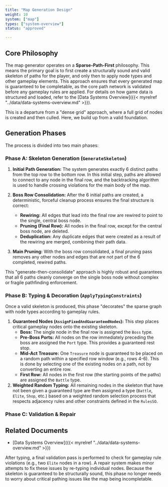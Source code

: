 ```yaml
---
title: "Map Generation Design"
weight: 10
system: ["map"]
types: ["system-overview"]
status: "approved"

---
```


## Core Philosophy

The map generator operates on a **Sparse-Path-First** philosophy. This means the primary goal is to first create a structurally sound and valid skeleton of paths for the player, and only then to apply node types and other gameplay elements. This approach ensures that every generated map is guaranteed to be completable, as the core path network is validated before any gameplay rules are applied. For details on how game data is structured and loaded, refer to the [Data Systems Overview]({{< myrelref "../data/data-systems-overview.md" >}}).

This is a departure from a "dense grid" approach, where a full grid of nodes is created and then culled. Here, we build up from a valid foundation.

## Generation Phases

The process is divided into two main phases:

### Phase A: Skeleton Generation (`GenerateSkeleton`)

1.  **Initial Path Generation:** The system generates exactly 6 distinct paths from the top row to the bottom row. In this initial step, paths are allowed to connect to any node in the final row, and the backtracking algorithm is used to handle crossing violations for the main body of the map.

2.  **Boss Row Consolidation:** After the 6 initial paths are created, a deterministic, forceful cleanup process ensures the final structure is correct:
    *   **Rewiring:** All edges that lead into the final row are rewired to point to the single, central boss node.
    *   **Pruning (Final Row):** All nodes in the final row, except for the central boss node, are deleted.
    *   **Deduplication:** Any duplicate edges that were created as a result of the rewiring are merged, combining their path data.

3.  **Main Pruning:** With the boss row consolidated, a final pruning pass removes any other nodes and edges that are not part of the 6 completed, rewired paths.

This "generate-then-consolidate" approach is highly robust and guarantees that all 6 paths cleanly converge on the single boss node without complex or fragile pathfinding enforcement.

### Phase B: Typing & Decoration (`ApplyTypingConstraints`)

Once a valid skeleton is produced, this phase "decorates" the sparse graph with node types according to gameplay rules.

1.  **Guaranteed Nodes (`AssignFixedAndGuaranteedNodes`):** This step places critical gameplay nodes onto the existing skeleton.
    *   **Boss:** The single node in the final row is assigned the `Boss` type.
    *   **Pre-Boss Ports:** All nodes on the row immediately preceding the boss are assigned the `Port` type. This provides a guaranteed rest stop.
    *   **Mid-Act Treasure:** One `Treasure` node is guaranteed to be placed on a random path within a specified row window (e.g., rows 4-6). This is done by selecting one of the existing nodes on a path, not by converting an entire row.
    *   **First Row:** All nodes in the first row (the starting points of the paths) are assigned the `Battle` type.
2.  **Weighted Random Typing:** All remaining nodes in the skeleton that have not been given a guaranteed type are then assigned a type (`Battle`, `Elite`, `Shop`, etc.) based on a weighted random selection process that respects adjacency rules and other constraints defined in the `RulesSO`.

### Phase C: Validation & Repair

## Related Documents

*   [Data Systems Overview]({{< myrelref "../data/data-systems-overview.md" >}})

After typing, a final validation pass is performed to check for gameplay rule violations (e.g., two `Elite` nodes in a row). A repair system makes minor attempts to fix these issues by re-typing individual nodes. Because the skeleton is guaranteed to be structurally sound, this phase no longer needs to worry about critical pathing issues like the map being incompletable.
